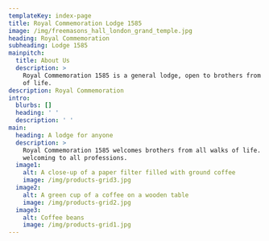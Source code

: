 ```yaml
---
templateKey: index-page
title: Royal Commemoration Lodge 1585
image: /img/freemasons_hall_london_grand_temple.jpg
heading: Royal Commemoration
subheading: Lodge 1585
mainpitch:
  title: About Us
  description: >
    Royal Commemoration 1585 is a general lodge, open to brothers from all walks
    of life.
description: Royal Commemoration
intro:
  blurbs: []
  heading: ' '
  description: ' '
main:
  heading: A lodge for anyone
  description: >
    Royal Commemoration 1585 welcomes brothers from all walks of life. It is 
    welcoming to all professions.
  image1:
    alt: A close-up of a paper filter filled with ground coffee
    image: /img/products-grid3.jpg
  image2:
    alt: A green cup of a coffee on a wooden table
    image: /img/products-grid2.jpg
  image3:
    alt: Coffee beans
    image: /img/products-grid1.jpg
---
```


